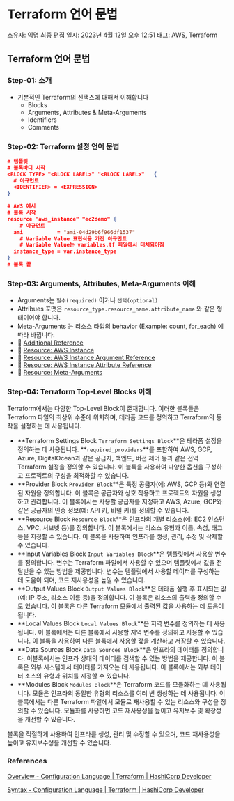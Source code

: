 # Terraform 언어 문법

소유자: 익명
최종 편집 일시: 2023년 4월 12일 오후 12:51
태그: AWS, Terraform

## **Terraform 언어 문법**

### **Step-01: 소개**

- 기본적인 Terraform의 신택스에 대해서 이해합니다
    - Blocks
    - Arguments, Attributes & Meta-Arguments
    - Identifiers
    - Comments

### **Step-02: Terraform 설정 언어 문법**

```json
# 템플릿
# 블록바디 시작
<BLOCK TYPE> "<BLOCK LABEL>" "<BLOCK LABEL>"   {
  # 아규먼트
  <IDENTIFIER> = <EXPRESSION>
}

# AWS 예시
# 블록 시작
resource "aws_instance" "ec2demo" {
	# 아규먼트
  ami           = "ami-04d29b6f966df1537"
	# Variable Value 표현식을 가진 아규먼트
	# Variable Value는 variables.tf 파일에서 대체되어짐
  instance_type = var.instance_type
}
# 블록 끝
```

### **Step-03: Arguments, Attributes, Meta-Arguments 이해**

- Arguments는 `필수(required)` 이거나 `선택(optional)`
- Attribues 포맷은 `resource_type.resource_name.attribute_name` 와 같은 형태이어야 합니다.
- Meta-Arguments 는 리소스 타입의 behavior (Example: count, for_each) 에 따라 바뀝니다.
- 🔗 [Additional Reference](https://learn.hashicorp.com/tutorials/terraform/resource?in=terraform/configuration-language)
- 🔗 [Resource: AWS Instance](https://registry.terraform.io/providers/hashicorp/aws/latest/docs/resources/instance)
- 🔗 [Resource: AWS Instance Argument Reference](https://registry.terraform.io/providers/hashicorp/aws/latest/docs/resources/instance#argument-reference)
- 🔗 [Resource: AWS Instance Attribute Reference](https://registry.terraform.io/providers/hashicorp/aws/latest/docs/resources/instance#attributes-reference)
- 🔗 [Resource: Meta-Arguments](https://www.terraform.io/docs/language/meta-arguments/depends_on.html)

### **Step-04: Terraform Top-Level Blocks 이해**

Terraform에서는 다양한 Top-Level Block이 존재합니다. 이러한 블록들은 Terraform 파일의 최상위 수준에 위치하며, 테라폼 코드를 정의하고 Terraform의 동작을 설정하는 데 사용됩니다. 

- **Terraform Settings Block
`Terraform Settings Block`**은 테라폼 설정을 정의하는 데 사용됩니다. **`required_providers`**를 포함하여 AWS, GCP, Azure, DigitalOcean과 같은 공급자, 백엔드, 버전 제어 등과 같은 전역 Terraform 설정을 정의할 수 있습니다. 이 블록을 사용하여 다양한 옵션을 구성하고 프로젝트의 구성을 최적화할 수 있습니다.
- **Provider Block
`Provider Block`**은 특정 공급자(예: AWS, GCP 등)와 연결된 자원을 정의합니다. 이 블록은 공급자와 상호 작용하고 프로젝트의 자원을 생성하고 관리합니다. 이 블록에서는 사용할 공급자를 지정하고 AWS, Azure, GCP와 같은 공급자의 인증 정보(예: API 키, 비밀 키)를 정의할 수 있습니다.
- **Resource Block
`Resource Block`**은 인프라의 개별 리소스(예: EC2 인스턴스, VPC, 서브넷 등)를 정의합니다. 이 블록에서는 리소스 유형과 이름, 속성, 태그 등을 지정할 수 있습니다. 이 블록을 사용하여 인프라를 생성, 관리, 수정 및 삭제할 수 있습니다.
- **Input Variables Block
`Input Variables Block`**은 템플릿에서 사용할 변수를 정의합니다. 변수는 Terraform 파일에서 사용할 수 있으며 템플릿에서 값을 전달받을 수 있는 방법을 제공합니다. 변수는 템플릿에서 사용할 데이터를 구성하는 데 도움이 되며, 코드 재사용성을 높일 수 있습니다.
- **Output Values Block
`Output Values Block`**은 테라폼 실행 후 표시되는 값(예: IP 주소, 리소스 이름 등)을 정의합니다. 이 블록은 리소스의 출력을 정의할 수도 있습니다. 이 블록은 다른 Terraform 모듈에서 출력된 값을 사용하는 데 도움이 됩니다.
- **Local Values Block
`Local Values Block`**은 지역 변수를 정의하는 데 사용됩니다. 이 블록에서는 다른 블록에서 사용할 지역 변수를 정의하고 사용할 수 있습니다. 이 블록을 사용하여 다른 블록에서 사용할 값을 계산하고 저장할 수 있습니다.
- **Data Sources Block
`Data Sources Block`**은 인프라의 데이터를 정의합니다. 이블록에서는 인프라 상태의 데이터를 검색할 수 있는 방법을 제공합니다. 이 블록은 외부 시스템에서 데이터를 가져오는 데 사용됩니다. 이 블록에서는 외부 데이터 소스의 유형과 위치를 지정할 수 있습니다.
- **Modules Block
`Modules Block`**은 Terraform 코드를 모듈화하는 데 사용됩니다. 모듈은 인프라의 동일한 유형의 리소스를 여러 번 생성하는 데 사용됩니다. 이 블록에서는 다른 Terraform 파일에서 모듈로 재사용할 수 있는 리소스와 구성을 정의할 수 있습니다. 모듈화를 사용하면 코드 재사용성을 높이고 유지보수 및 확장성을 개선할 수 있습니다.

블록을 적절하게 사용하여 인프라를 생성, 관리 및 수정할 수 있으며, 코드 재사용성을 높이고 유지보수성을 개선할 수 있습니다.

### References

[Overview - Configuration Language | Terraform | HashiCorp Developer](https://developer.hashicorp.com/terraform/language)

[Syntax - Configuration Language | Terraform | HashiCorp Developer](https://developer.hashicorp.com/terraform/language/syntax/configuration)